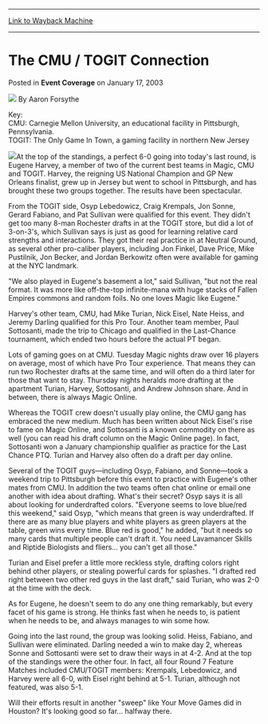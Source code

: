 
---
[Link to Wayback Machine](https://web.archive.org/web/20211017163928/https://magic.wizards.com/en/articles/archive/event-coverage/cmu-togit-connection-2003-01-17)

[_metadata_:author]:- "Aaron Forsythe"
[_metadata_:description]:- "Key: CMU: Carnegie Mellon University, an educational facility in Pittsburgh, Pennsylvania. TOGIT: The Only Game In Town, a gaming facility in northern New JerseyAt the top of the standings, a perfect 6-0 going into today's last round, is Eugene Harvey, a member of two of the current best teams in Magic, CMU and TOGIT. Harvey, the reigning US National Champion and GP New"
[_metadata_:generator]:- "Drupal 7 (http://drupal.org)"
[_metadata_:node]:- "797261"
[_metadata_:publish_date]:- "2003-01-17"
[_metadata_:source]:- "div-main-content"
[_metadata_:title]:- "The CMU / TOGIT Connection"
[_metadata_:wayback_capture_timestamp]:- "2021-10-17 16:39:28"
[_metadata_:wayback_raw_url]:- "https://web.archive.org/web/20211017163928id_/https://magic.wizards.com/en/articles/archive/event-coverage/cmu-togit-connection-2003-01-17"
[_metadata_:wayback_url]:- "https://magic.wizards.com/en/articles/archive/event-coverage/cmu-togit-connection-2003-01-17"
---


The CMU / TOGIT Connection
==========================



 Posted in **Event Coverage**
 on January 17, 2003 






![](https://media.magic.wizards.com/styles/auth_small/public/images/person/authorpic_aaronforsythe.jpg)
By Aaron Forsythe











Key:  
 CMU: Carnegie Mellon University, an educational facility in Pittsburgh, Pennsylvania.  
 TOGIT: The Only Game In Town, a gaming facility in northern New Jersey

![](https://media.magic.wizards.com/image_legacy_migration/sideboard/images/ptchi03/a871.jpg)At the top of the standings, a perfect 6-0 going into today's last round, is Eugene Harvey, a member of two of the current best teams in Magic, CMU and TOGIT. Harvey, the reigning US National Champion and GP New Orleans finalist, grew up in Jersey but went to school in Pittsburgh, and has brought these two groups together. The results have been spectacular.

From the TOGIT side, Osyp Lebedowicz, Craig Krempals, Jon Sonne, Gerard Fabiano, and Pat Sullivan were qualified for this event. They didn't get too many 8-man Rochester drafts in at the TOGIT store, but did a lot of 3-on-3's, which Sullivan says is just as good for learning relative card strengths and interactions. They got their real practice in at Neutral Ground, as several other pro-caliber players, including Jon Finkel, Dave Price, Mike Pustilnik, Jon Becker, and Jordan Berkowitz often were available for gaming at the NYC landmark.

"We also played in Eugene's basement a lot," said Sullivan, "but not the real format. It was more like off-the-top infinite-mana with huge stacks of Fallen Empires commons and random foils. No one loves Magic like Eugene."

Harvey's other team, CMU, had Mike Turian, Nick Eisel, Nate Heiss, and Jeremy Darling qualified for this Pro Tour. Another team member, Paul Sottosanti, made the trip to Chicago and qualified in the Last-Chance tournament, which ended two hours before the actual PT began.

Lots of gaming goes on at CMU. Tuesday Magic nights draw over 16 players on average, most of which have Pro Tour experience. That means they can run two Rochester drafts at the same time, and will often do a third later for those that want to stay. Thursday nights heralds more drafting at the apartment Turian, Harvey, Sottosanti, and Andrew Johnson share. And in between, there is always Magic Online.

Whereas the TOGIT crew doesn't usually play online, the CMU gang has embraced the new medium. Much has been written about Nick Eisel's rise to fame on Magic Online, and Sottosanti is a known commodity on there as well (you can read his draft column on the Magic Online page). In fact, Sottosanti won a January championship qualifier as practice for the Last Chance PTQ. Turian and Harvey also often do a draft per day online.

Several of the TOGIT guys—including Osyp, Fabiano, and Sonne—took a weekend trip to Pittsburgh before this event to practice with Eugene's other mates from CMU. In addition the two teams often chat online or email one another with idea about drafting. What's their secret? Osyp says it is all about looking for underdrafted colors. "Everyone seems to love blue/red this weekend," said Osyp, "which means that green is way underdrafted. If there are as many blue players and white players as green players at the table, green wins every time. Blue red is good," he added, "but it needs so many cards that multiple people can't draft it. You need Lavamancer Skills and Riptide Biologists and fliers... you can't get all those."

Turian and Eisel prefer a little more reckless style, drafting colors right behind other players, or stealing powerful cards for splashes. "I drafted red right between two other red guys in the last draft," said Turian, who was 2-0 at the time with the deck.

As for Eugene, he doesn't seem to do any one thing remarkably, but every facet of his game is strong. He thinks fast when he needs to, is patient when he needs to be, and always manages to win some how.

Going into the last round, the group was looking solid. Heiss, Fabiano, and Sullivan were eliminated. Darling needed a win to make day 2, whereas Sonne and Sottosanti were set to draw their ways in at 4-2. And at the top of the standings were the other four. In fact, all four Round 7 Feature Matches included CMU/TOGIT members: Krempals, Lebedowicz, and Harvey were all 6-0, with Eisel right behind at 5-1. Turian, although not featured, was also 5-1.

Will their efforts result in another "sweep" like Your Move Games did in Houston? It's looking good so far... halfway there.







